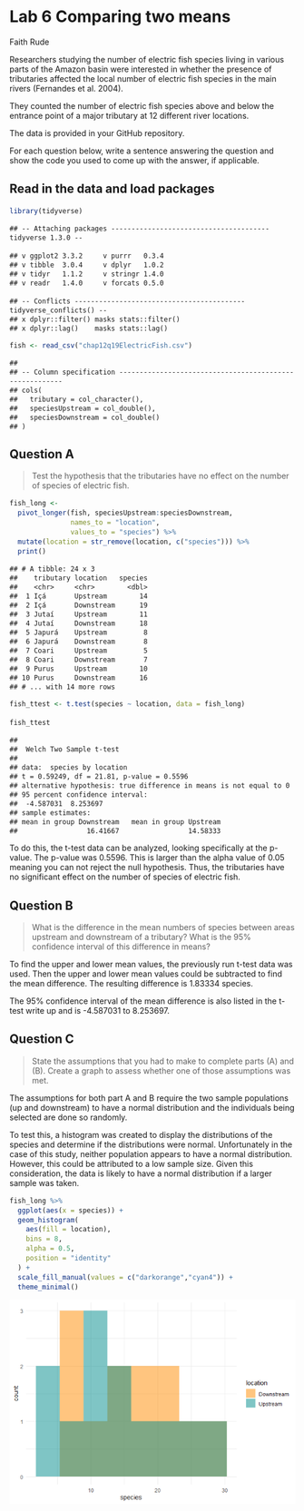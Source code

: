Lab 6 Comparing two means
================
Faith Rude

Researchers studying the number of electric fish species living in
various parts of the Amazon basin were interested in whether the
presence of tributaries affected the local number of electric fish
species in the main rivers (Fernandes et al. 2004).

They counted the number of electric fish species above and below the
entrance point of a major tributary at 12 different river locations.

The data is provided in your GitHub repository.

For each question below, write a sentence answering the question and
show the code you used to come up with the answer, if applicable.

## Read in the data and load packages

``` r
library(tidyverse)
```

    ## -- Attaching packages --------------------------------------- tidyverse 1.3.0 --

    ## v ggplot2 3.3.2     v purrr   0.3.4
    ## v tibble  3.0.4     v dplyr   1.0.2
    ## v tidyr   1.1.2     v stringr 1.4.0
    ## v readr   1.4.0     v forcats 0.5.0

    ## -- Conflicts ------------------------------------------ tidyverse_conflicts() --
    ## x dplyr::filter() masks stats::filter()
    ## x dplyr::lag()    masks stats::lag()

``` r
fish <- read_csv("chap12q19ElectricFish.csv")
```

    ## 
    ## -- Column specification --------------------------------------------------------
    ## cols(
    ##   tributary = col_character(),
    ##   speciesUpstream = col_double(),
    ##   speciesDownstream = col_double()
    ## )

## Question A

> Test the hypothesis that the tributaries have no effect on the number
> of species of electric fish.

``` r
fish_long <- 
  pivot_longer(fish, speciesUpstream:speciesDownstream,
               names_to = "location",
               values_to = "species") %>% 
  mutate(location = str_remove(location, c("species"))) %>% 
  print()
```

    ## # A tibble: 24 x 3
    ##    tributary location   species
    ##    <chr>     <chr>        <dbl>
    ##  1 Içá       Upstream        14
    ##  2 Içá       Downstream      19
    ##  3 Jutaí     Upstream        11
    ##  4 Jutaí     Downstream      18
    ##  5 Japurá    Upstream         8
    ##  6 Japurá    Downstream       8
    ##  7 Coari     Upstream         5
    ##  8 Coari     Downstream       7
    ##  9 Purus     Upstream        10
    ## 10 Purus     Downstream      16
    ## # ... with 14 more rows

``` r
fish_ttest <- t.test(species ~ location, data = fish_long)

fish_ttest
```

    ## 
    ##  Welch Two Sample t-test
    ## 
    ## data:  species by location
    ## t = 0.59249, df = 21.81, p-value = 0.5596
    ## alternative hypothesis: true difference in means is not equal to 0
    ## 95 percent confidence interval:
    ##  -4.587031  8.253697
    ## sample estimates:
    ## mean in group Downstream   mean in group Upstream 
    ##                 16.41667                 14.58333

To do this, the t-test data can be analyzed, looking specifically at the
p-value. The p-value was 0.5596. This is larger than the alpha value of
0.05 meaning you can not reject the null hypothesis. Thus, the
tributaries have no significant effect on the number of species of
electric fish.

## Question B

> What is the difference in the mean numbers of species between areas
> upstream and downstream of a tributary? What is the 95% confidence
> interval of this difference in means?

To find the upper and lower mean values, the previously run t-test data
was used. Then the upper and lower mean values could be subtracted to
find the mean difference. The resulting difference is 1.83334 species.

The 95% confidence interval of the mean difference is also listed in the
t-test write up and is -4.587031 to 8.253697.

## Question C

> State the assumptions that you had to make to complete parts (A) and
> (B). Create a graph to assess whether one of those assumptions was
> met.

The assumptions for both part A and B require the two sample populations
(up and downstream) to have a normal distribution and the individuals
being selected are done so randomly.

To test this, a histogram was created to display the distributions of
the species and determine if the distributions were normal.
Unfortunately in the case of this study, neither population appears to
have a normal distribution. However, this could be attributed to a low
sample size. Given this consideration, the data is likely to have a
normal distribution if a larger sample was taken.

``` r
fish_long %>% 
  ggplot(aes(x = species)) +
  geom_histogram(
    aes(fill = location), 
    bins = 8, 
    alpha = 0.5, 
    position = "identity"
  ) +
  scale_fill_manual(values = c("darkorange","cyan4")) +
  theme_minimal()
```

![](README_files/figure-gfm/unnamed-chunk-2-1.png)<!-- -->
